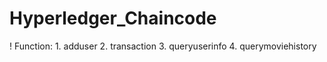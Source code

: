 # Hyperledger_Chaincode
! Function: 1. adduser
            2. transaction
            3. queryuserinfo
            4. querymoviehistory
